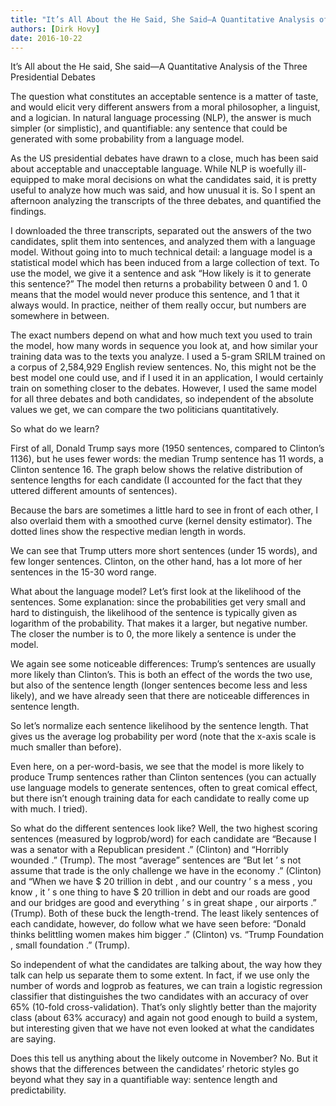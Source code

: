 ```yaml
---
title: "It’s All About the He Said, She Said―A Quantitative Analysis of the Three Presidential Debates"
authors: [Dirk Hovy]
date: 2016-10-22
---
```


It’s All about the He said, She said―A Quantitative Analysis of the Three Presidential Debates


The question what constitutes an acceptable sentence is a matter of taste, and would elicit very different answers from a moral philosopher, a linguist, and a logician. In natural language processing (NLP), the answer is much simpler (or simplistic), and quantifiable: any sentence that could be generated with some probability from a language model.


As the US presidential debates have drawn to a close, much has been said about acceptable and unacceptable language. While NLP is woefully ill-equipped to make moral decisions on what the candidates said, it is pretty useful to analyze how much was said, and how unusual it is. So I spent an afternoon analyzing the transcripts of the three debates, and quantified the findings.


I downloaded the three transcripts, separated out the answers of the two candidates, split them into sentences, and analyzed them with a language model. Without going into to much technical detail: a language model is a statistical model which has been induced from a large collection of text. To use the model, we give it a sentence and ask  “How likely is it to generate this sentence?” The model then returns a probability between 0 and 1. 0 means that the model would never produce this sentence, and 1 that it always would. In practice, neither of them really occur, but numbers are somewhere in between.


The exact numbers depend on what and how much text you used to train the model, how many words in sequence you look at, and how similar your training data was to the texts you analyze. I used a 5-gram SRILM trained on a corpus of 2,584,929 English review sentences. No, this might not be the best model one could use, and if I used it in an application, I would certainly train on something closer to the debates. However, I used the same model for all three debates and both candidates, so independent of the absolute values we get, we can compare the two politicians quantitatively.


So what do we learn?


First of all, Donald Trump says more (1950 sentences, compared to Clinton’s 1136), but he uses fewer words: the median Trump sentence has 11 words, a Clinton sentence 16. The graph below shows the relative distribution of sentence lengths for each candidate (I accounted for the fact that they uttered different amounts of sentences). 


Because the bars are sometimes a little hard to see in front of each other, I also overlaid them with a smoothed curve (kernel density estimator). The dotted lines show the respective median length in words.

We can see that Trump utters more short sentences (under 15 words), and few longer sentences. Clinton, on the other hand, has a lot more of her sentences in the 15-30 word range.


What about the language model? Let’s first look at the likelihood of the sentences. Some explanation: since the probabilities get very small and hard to distinguish, the likelihood of the sentence is typically given as logarithm of the probability. That makes it a larger, but negative number. The closer the number is to 0, the more likely a sentence is under the model.


We again see some noticeable differences: Trump’s sentences are usually more likely than Clinton’s. This is both an effect of the words the two use, but also of the sentence length (longer sentences become less and less likely), and we have already seen that there are noticeable differences in sentence length.


So let’s normalize each sentence likelihood by the sentence length. That gives us the average log probability per word (note that the x-axis scale is much smaller than before).


Even here, on a per-word-basis, we see that the model is more likely to produce Trump sentences rather than Clinton sentences (you can actually use language models to generate sentences, often to great comical effect, but there isn’t enough training data for each candidate to really come up with much. I tried).


So what do the different sentences look like? Well, the two highest scoring sentences (measured by logprob/word) for each candidate are  “Because I was a senator with a Republican president .” (Clinton) and  “Horribly wounded .” (Trump). The most  “average” sentences are  “But let ’ s not assume that trade is the only challenge we have in the economy .” (Clinton) and  “When we have $ 20 trillion in debt , and our country ’ s a mess , you know , it ’ s one thing to have $ 20 trillion in debt and our roads are good and our bridges are good and everything ’ s in great shape , our airports .” (Trump). Both of these buck the length-trend. The least likely sentences of each candidate, however, do follow what we have seen before:  “Donald thinks belittling women makes him bigger .” (Clinton) vs.  “Trump Foundation , small foundation .” (Trump).


So independent of what the candidates are talking about, the way how they talk can help us separate them to some extent. In fact, if we use only the number of words and logprob as features, we can train a logistic regression classifier that distinguishes the two candidates with an accuracy of over 65% (10-fold cross-validation). That’s only slightly better than the majority class (about 63% accuracy) and again not good enough to build a system, but interesting given that we have not even looked at what the candidates are saying.


Does this tell us anything about the likely outcome in November? No. But it shows that the differences between the candidates’ rhetoric styles go beyond what they say in a quantifiable way: sentence length and predictability.
